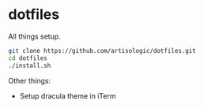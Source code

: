 # dotfiles
All things setup.

```bash
git clone https://github.com/artisologic/dotfiles.git
cd dotfiles
./install.sh
```

Other things:

- Setup dracula theme in iTerm
